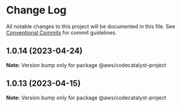 # Change Log

All notable changes to this project will be documented in this file.
See [Conventional Commits](https://conventionalcommits.org) for commit guidelines.

## 1.0.14 (2023-04-24)

**Note:** Version bump only for package @aws/codecatalyst-project





## 1.0.13 (2023-04-15)

**Note:** Version bump only for package @aws/codecatalyst-project
